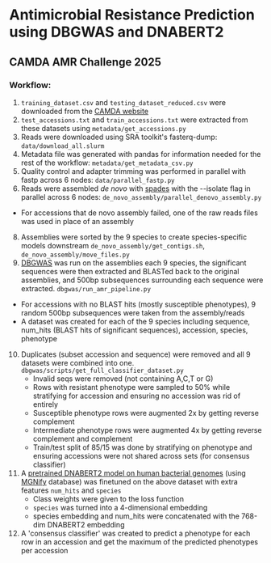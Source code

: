 # Antimicrobial Resistance Prediction using DBGWAS and DNABERT2
## CAMDA AMR Challenge 2025
### Workflow:
1. `training_dataset.csv` and `testing_dataset_reduced.csv` were downloaded from the [CAMDA website](https://bipress.boku.ac.at/camda2025/the-camda-contest-challenges/)
2. `test_accessions.txt` and `train_accessions.txt` were extracted from these datasets using `metadata/get_accessions.py`
3. Reads were downloaded using SRA toolkit's fasterq-dump: `data/download_all.slurm`
4. Metadata file was generated with pandas for information needed for the rest of the workflow: `metadata/get_metadata_csv.py`
5. Quality control and adapter trimming was performed in parallel with fastp across 6 nodes: `data/parallel_fastp.py`
6. Reads were assembled *de novo* with [spades](https://github.com/ablab/spades) with the --isolate flag in parallel across 6 nodes: `de_novo_assembly/parallel_denovo_assembly.py`
  - For accessions that de novo assembly failed, one of the raw reads files was used in place of an assembly
8. Assemblies were sorted by the 9 species to create species-specific models downstream `de_novo_assembly/get_contigs.sh`, `de_novo_assembly/move_files.py`
9. [DBGWAS](https://gitlab.com/leoisl/dbgwas) was run on the assemblies each 9 species, the significant sequences were then extracted and BLASTed back to the original assemblies, and 500bp subsequences surrounding each sequence were extracted. `dbgwas/run_amr_pipeline.py`
  - For accessions with no BLAST hits (mostly susceptible phenotypes), 9 random 500bp subsequences were taken from the assembly/reads
  - A dataset was created for each of the 9 species including sequence, num_hits (BLAST hits of significant sequences), accession, species, phenotype
10. Duplicates (subset accession and sequence) were removed and all 9 datasets were combined into one. `dbgwas/scripts/get_full_classifier_dataset.py`
    - Invalid seqs were removed (not containing A,C,T or G)
    - Rows with resistant phenotype were sampled to 50% while stratifying for accession and ensuring no accession was rid of entirely
    - Susceptible phenotype rows were augmented 2x by getting reverse complement
    - Intermediate phenotype rows were augmented 4x by getting reverse complement and complement
    - Train/test split of 85/15 was done by stratifying on phenotype and ensuring accessions were not shared across sets (for consensus classifier)
11. A [pretrained DNABERT2 model on human bacterial genomes](https://github.com/jaaxk/DNABERT-M/) (using [MGNify](https://www.ebi.ac.uk/metagenomics) database) was finetuned on the above dataset with extra features `num_hits` and `species`
    - Class weights were given to the loss function
    - `species` was turned into a 4-dimensional embedding
    - species embedding and num_hits were concatenated with the 768-dim DNABERT2 embedding
12. A 'consensus classifier' was created to predict a phenotype for each row in an accession and get the maximum of the predicted phenotypes per accession
